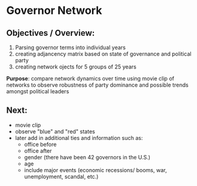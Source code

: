 # Governor Network

## Objectives / Overview:

1. Parsing governor terms into individual years
2. creating adjancency matrix based on state of governance and political party
3. creating network ojects for 5 groups of 25 years 

**Purpose**: compare network dynamics over time using movie clip of networks to observe robustness of party dominance and possible trends amongst political leaders

## Next:
* movie clip
* observe "blue" and "red" states
* later add in additional ties and information such as:
  * office before
  * office after
  * gender (there have been 42 governors in the U.S.)
  * age
  * include major events (economic recessions/ booms, war, unemployment, scandal, etc.)
